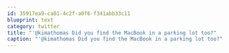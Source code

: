 ```yaml
---
id: 35917ea9-ca01-4c2f-a0f6-f341abb33c11
blueprint: text
category: twitter
title: "'@kimathomas Did you find the MacBook in a parking lot too?"
caption: "'@kimathomas Did you find the MacBook in a parking lot too?"
---
```

